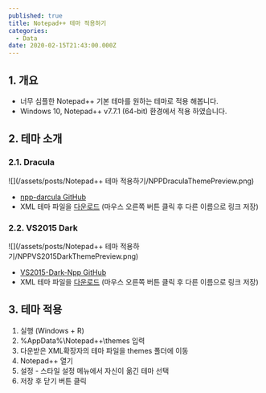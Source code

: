 ```yaml
---
published: true
title: Notepad++ 테마 적용하기
categories:
  - Data
date: 2020-02-15T21:43:00.000Z
---
```


## 1. 개요
 * 너무 심플한 Notepad++ 기본 테마를 원하는 테마로 적용 해봅니다.
 * Windows 10, Notepad++ v7.7.1 (64-bit) 환경에서 적용 하였습니다.
 
## 2. 테마 소개
 
### 2.1. Dracula
![](/assets/posts/Notepad++ 테마 적용하기/NPPDraculaThemePreview.png)

* [npp-darcula GitHub][npp-darcula-GitHub]
* XML 테마 파일을 [다운로드](https://raw.githubusercontent.com/gogo2/npp-darcula/master/Darcula.xml) (마우스 오른쪽 버튼 클릭 후 다른 이름으로 링크 저장)

### 2.2. VS2015 Dark
![](/assets/posts/Notepad++ 테마 적용하기/NPPVS2015DarkThemePreview.png)

 * [VS2015-Dark-Npp GitHub][VS2015-Dark-Npp-GitHub]
 * XML 테마 파일을 [다운로드](https://raw.githubusercontent.com/Ludomancer/VS2015-Dark-Npp/master/VS2015-Dark.xml) (마우스 오른쪽 버튼 클릭 후 다른 이름으로 링크 저장)
 
## 3. 테마 적용
 1. 실행 (Windows + R)
 2. %AppData%\Notepad++\themes 입력
 3. 다운받은 XML확장자의 테마 파일을 themes 폴더에 이동
 4. Notepad++ 열기
 5. 설정 - 스타일 설정 메뉴에서 자신이 옮긴 테마 선택
 6. 저장 후 닫기 버튼 클릭
 
 [npp-darcula-GitHub]: <https://github.com/gogo2/npp-darcula>
 [VS2015-Dark-Npp-GitHub]: <https://github.com/Ludomancer/VS2015-Dark-Npp>
